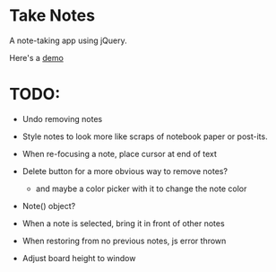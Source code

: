 Take Notes
==========

A note-taking app using jQuery.

Here's a [demo](http://borkabrak.org/takenotes)

TODO:
=====

* Undo removing notes

* Style notes to look more like scraps of notebook paper or post-its.

* When re-focusing a note, place cursor at end of text

* Delete button for a more obvious way to remove notes?
    - and maybe a color picker with it to change the note color

* Note() object?

* When a note is selected, bring it in front of other notes

* When restoring from no previous notes, js error thrown

* Adjust board height to window
